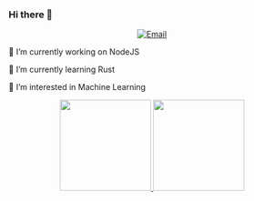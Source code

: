 ### Hi there 👋
<p align="center">
<!--  <a href="http://convolution.fun/"
    ><img
      alt="Website"
      src="https://img.shields.io/badge/Website-convolution.fun-blue?style=flat-square&logo=google-chrome"
  /></a>-->
  <a href="mailto:zhuzhaoxio@gmail.com"
    ><img
      alt="Email"
      src="https://img.shields.io/badge/Email-zhuzhaoxio@gmail.com-blue?style=flat-square&logo=gmail"
  /></a>
</p>


🔭 I’m currently working on NodeJS

🌱 I’m currently learning Rust

🤔 I’m interested in Machine Learning


<p align="center">
  <a href="https://github.com/Bear-V" align="center">
    <img
      height="160em"
      src="https://github-readme-stats.vercel.app/api?username=Bear-V&show_icons=true"
    />
    <img
      height="160em"
      src="https://github-readme-stats.vercel.app/api/top-langs/?username=Bear-V&layout=compact"
    />
  </a>
</p>
